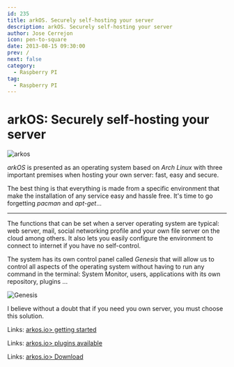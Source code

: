 ```yaml
---
id: 235
title: arkOS. Securely self-hosting your server
description: arkOS. Securely self-hosting your server
author: Jose Cerrejon
icon: pen-to-square
date: 2013-08-15 09:30:00
prev: /
next: false
category:
  - Raspberry PI
tag:
  - Raspberry PI
---
```


# arkOS: Securely self-hosting your server

![arkos](/images/arkos.jpg)

*arkOS* is presented as an operating system based on *Arch Linux* with three important premises when hosting your own server: fast, easy and secure.

The best thing is that everything is made from a specific environment that make the installation of any service easy and hassle free. It's time to go forgetting *pacman* and *apt-get*...

- - -
The functions that can be set when a server operating system are typical: web server, mail, social networking profile and your own file server on the cloud among others. It also lets you easily configure the environment to connect to internet if you have no self-control.

The system has its own control panel called *Genesis* that will allow us to control all aspects of the operating system without having to run any command in the terminal: System Monitor, users, applications with its own repository, plugins ...

![Genesis](/images/2013/08/arkos1.jpg)

I believe without a doubt that if you need you own server, you must choose this solution.

Links: [arkos.io> getting started](https://arkos.io/doc/getting-started/)

Links: [arkos.io> plugins available](https://arkos.io/genesis/plugins)

Links: [arkos.io> Download](https://arkos.io/downloads/)
